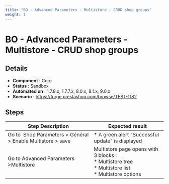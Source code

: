 ```yaml
---
title: "BO - Advanced Parameters - Multistore - CRUD shop groups"
weight: 1
---
```


# BO - Advanced Parameters - Multistore - CRUD shop groups
## Details
* **Component** : Core
* **Status** : Sandbox
* **Automated on** : 1.7.8.x, 1.7.7.x, 8.0.x, 8.1.x, 9.0.x
* **Scenario** : https://forge.prestashop.com/browse/TEST-1182

## Steps
| Step Description | Expected result |
| ----- | ----- |
| Go to  Shop Parameters > Général > Enable Multistore > save | * A green alert "Successful update" is displayed |
| Go to Advanced Parameters >Multistore | Multistore page opens with 3 blocks : <br> * Multistore tree <br> * Multistore list <br> * Multistore options |
